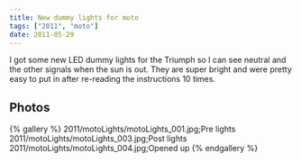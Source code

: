 ```yaml
---
title: New dummy lights for moto
tags: ["2011", "moto"]
date: 2011-05-29
---
```

I got some new LED dummy lights for the Triumph so I can see neutral and the other signals when the sun is out.  They are super bright and were pretty easy to put in after re-reading the instructions 10 times.

<h2>Photos</h2>
{% gallery %} 
2011/motoLights/motoLights_001.jpg;Pre lights
2011/motoLights/motoLights_003.jpg;Post lights
2011/motoLights/motoLights_004.jpg;Opened up
{% endgallery %}
